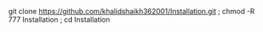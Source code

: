 git clone https://github.com/khalidshaikh362001/Installation.git ; chmod -R 777 Installation  ; cd Installation
